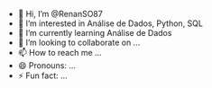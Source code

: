 - 👋 Hi, I’m @RenanSO87
- 👀 I’m interested in Análise de Dados, Python, SQL
- 🌱 I’m currently learning Análise de Dados
- 💞️ I’m looking to collaborate on ...
- 📫 How to reach me ...
- 😄 Pronouns: ...
- ⚡ Fun fact: ...

<!---
RenanSO87/RenanSO87 is a ✨ special ✨ repository because its `README.md` (this file) appears on your GitHub profile.
You can click the Preview link to take a look at your changes.
--->

